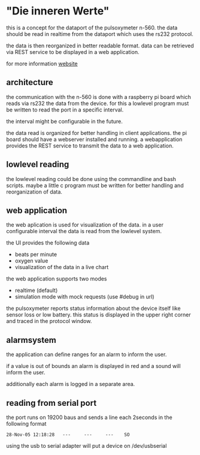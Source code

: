 # "Die inneren Werte"

this is a concept for the dataport of the pulsoxymeter n-560. the data should be read in realtime from the dataport which uses the rs232 protocol.

the data is then reorganized in better readable format. data can be retrieved via REST service to be displayed in a web application.

for more information [website](http://dieinnerenwerte.de)

## architecture

the communication with the n-560 is done with a raspberry pi board which reads via rs232 the data from the device. for this a lowlevel program must be written to read the port in a specific interval. 

the interval might be configurable in the future.

the data read is organized for better handling in client applications. the pi board should have a webserver installed and running. a webapplication provides the REST service to transmit the data to a web application.

## lowlevel reading

the lowlevel reading could be done using the commandline and bash scripts. maybe a little c program must be written for better handling and reorganization of data.

## web application 
the web aplication is used for visualization of the data. in a user configurable interval the data is read from the lowlevel system.

the UI provides the following data

* beats per minute
* oxygen value
* visualization of the data in a live chart

the web application supports two modes

* realtime (default)
* simulation mode with mock requests (use #debug in url)

the pulsoxymeter reports status information about the device itself like sensor loss or low battery.
this status is displayed in the upper right corner and traced in the protocol window.

## alarmsystem

the application can define ranges for an alarm to inform the user.

if a value is out of bounds an alarm is displayed in red and a sound will inform the user.

additionally each alarm is logged in a separate area.

## reading from serial port

the port runs on 19200 baus and sends a line each 2seconds in the following format

    28-Nov-05 12:18:28   ---     ---     ---    SO  
    
using the usb to serial adapter will put a device on /dev/usbserial

